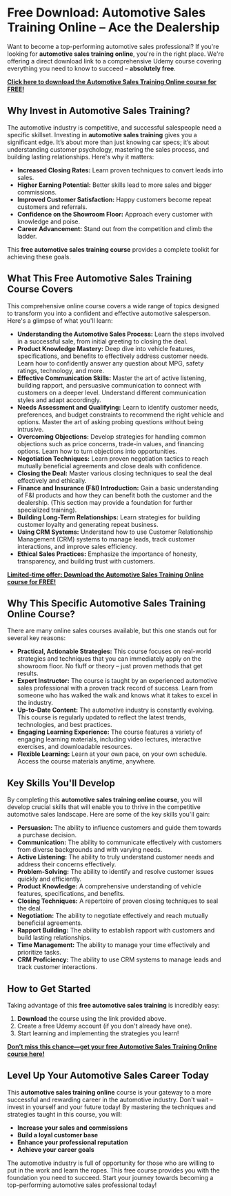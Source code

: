 # Free Download: Automotive Sales Training Online – Ace the Dealership

Want to become a top-performing automotive sales professional? If you're looking for **automotive sales training online**, you're in the right place. We're offering a direct download link to a comprehensive Udemy course covering everything you need to know to succeed – **absolutely free**.

[**Click here to download the Automotive Sales Training Online course for FREE!**](https://udemywork.com/automotive-sales-training-online)

## Why Invest in Automotive Sales Training?

The automotive industry is competitive, and successful salespeople need a specific skillset. Investing in **automotive sales training** gives you a significant edge. It’s about more than just knowing car specs; it’s about understanding customer psychology, mastering the sales process, and building lasting relationships. Here's why it matters:

*   **Increased Closing Rates:** Learn proven techniques to convert leads into sales.
*   **Higher Earning Potential:** Better skills lead to more sales and bigger commissions.
*   **Improved Customer Satisfaction:** Happy customers become repeat customers and referrals.
*   **Confidence on the Showroom Floor:** Approach every customer with knowledge and poise.
*   **Career Advancement:** Stand out from the competition and climb the ladder.

This **free automotive sales training course** provides a complete toolkit for achieving these goals.

## What This Free Automotive Sales Training Course Covers

This comprehensive online course covers a wide range of topics designed to transform you into a confident and effective automotive salesperson. Here's a glimpse of what you'll learn:

*   **Understanding the Automotive Sales Process:** Learn the steps involved in a successful sale, from initial greeting to closing the deal.
*   **Product Knowledge Mastery:** Deep dive into vehicle features, specifications, and benefits to effectively address customer needs. Learn how to confidently answer any question about MPG, safety ratings, technology, and more.
*   **Effective Communication Skills:** Master the art of active listening, building rapport, and persuasive communication to connect with customers on a deeper level. Understand different communication styles and adapt accordingly.
*   **Needs Assessment and Qualifying:** Learn to identify customer needs, preferences, and budget constraints to recommend the right vehicle and options. Master the art of asking probing questions without being intrusive.
*   **Overcoming Objections:** Develop strategies for handling common objections such as price concerns, trade-in values, and financing options. Learn how to turn objections into opportunities.
*   **Negotiation Techniques:** Learn proven negotiation tactics to reach mutually beneficial agreements and close deals with confidence.
*   **Closing the Deal:** Master various closing techniques to seal the deal effectively and ethically.
*   **Finance and Insurance (F&I) Introduction:** Gain a basic understanding of F&I products and how they can benefit both the customer and the dealership. (This section may provide a foundation for further specialized training).
*   **Building Long-Term Relationships:** Learn strategies for building customer loyalty and generating repeat business.
*   **Using CRM Systems:** Understand how to use Customer Relationship Management (CRM) systems to manage leads, track customer interactions, and improve sales efficiency.
*   **Ethical Sales Practices:** Emphasize the importance of honesty, transparency, and building trust with customers.

[**Limited-time offer: Download the Automotive Sales Training Online course for FREE!**](https://udemywork.com/automotive-sales-training-online)

## Why This Specific Automotive Sales Training Online Course?

There are many online sales courses available, but this one stands out for several key reasons:

*   **Practical, Actionable Strategies:** This course focuses on real-world strategies and techniques that you can immediately apply on the showroom floor. No fluff or theory – just proven methods that get results.
*   **Expert Instructor:** The course is taught by an experienced automotive sales professional with a proven track record of success. Learn from someone who has walked the walk and knows what it takes to excel in the industry.
*   **Up-to-Date Content:** The automotive industry is constantly evolving. This course is regularly updated to reflect the latest trends, technologies, and best practices.
*   **Engaging Learning Experience:** The course features a variety of engaging learning materials, including video lectures, interactive exercises, and downloadable resources.
*   **Flexible Learning:** Learn at your own pace, on your own schedule. Access the course materials anytime, anywhere.

## Key Skills You'll Develop

By completing this **automotive sales training online course**, you will develop crucial skills that will enable you to thrive in the competitive automotive sales landscape. Here are some of the key skills you'll gain:

*   **Persuasion:** The ability to influence customers and guide them towards a purchase decision.
*   **Communication:** The ability to communicate effectively with customers from diverse backgrounds and with varying needs.
*   **Active Listening:** The ability to truly understand customer needs and address their concerns effectively.
*   **Problem-Solving:** The ability to identify and resolve customer issues quickly and efficiently.
*   **Product Knowledge:** A comprehensive understanding of vehicle features, specifications, and benefits.
*   **Closing Techniques:** A repertoire of proven closing techniques to seal the deal.
*   **Negotiation:** The ability to negotiate effectively and reach mutually beneficial agreements.
*   **Rapport Building:** The ability to establish rapport with customers and build lasting relationships.
*   **Time Management:** The ability to manage your time effectively and prioritize tasks.
*   **CRM Proficiency:** The ability to use CRM systems to manage leads and track customer interactions.

## How to Get Started

Taking advantage of this **free automotive sales training** is incredibly easy:

1.  **Download** the course using the link provided above.
2.  Create a free Udemy account (if you don't already have one).
3.  Start learning and implementing the strategies you learn!

[**Don’t miss this chance—get your free Automotive Sales Training Online course here!**](https://udemywork.com/automotive-sales-training-online)

## Level Up Your Automotive Sales Career Today

This **automotive sales training online** course is your gateway to a more successful and rewarding career in the automotive industry. Don't wait – invest in yourself and your future today! By mastering the techniques and strategies taught in this course, you will:

*   **Increase your sales and commissions**
*   **Build a loyal customer base**
*   **Enhance your professional reputation**
*   **Achieve your career goals**

The automotive industry is full of opportunity for those who are willing to put in the work and learn the ropes. This free course provides you with the foundation you need to succeed. Start your journey towards becoming a top-performing automotive sales professional today!
